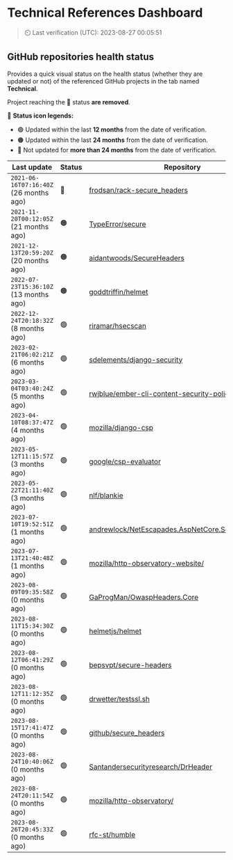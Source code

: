 
# Technical References Dashboard

> :timer_clock: Last verification (UTC): 2023-08-27 00:05:51

## GitHub repositories health status

Provides a quick visual status on the health status (whether they are updated or not) of the referenced GitHub projects in the tab named **Technical**.

Project reaching the :red_circle: status **are removed**.

:speech_balloon: **Status icon legends:**

* :green_circle: Updated within the last **12 months** from the date of verification.
* :orange_circle: Updated within the last **24 months** from the date of verification.
* :red_circle: Not updated for **more than 24 months** from the date of verification.

| Last update | Status | Repository |
| --- | --- | --- |
| `2021-06-16T07:16:40Z` (26 months ago) | :red_circle: | [frodsan/rack-secure_headers](https://github.com/frodsan/rack-secure_headers) |
| `2021-11-20T00:12:05Z` (21 months ago) | :orange_circle: | [TypeError/secure](https://github.com/TypeError/secure) |
| `2021-12-13T20:59:20Z` (20 months ago) | :orange_circle: | [aidantwoods/SecureHeaders](https://github.com/aidantwoods/SecureHeaders) |
| `2022-07-23T15:36:10Z` (13 months ago) | :orange_circle: | [goddtriffin/helmet](https://github.com/goddtriffin/helmet) |
| `2022-12-24T20:18:32Z` (8 months ago) | :green_circle: | [riramar/hsecscan](https://github.com/riramar/hsecscan) |
| `2023-02-21T06:02:21Z` (6 months ago) | :green_circle: | [sdelements/django-security](https://github.com/sdelements/django-security) |
| `2023-03-04T03:40:24Z` (5 months ago) | :green_circle: | [rwjblue/ember-cli-content-security-policy/](https://github.com/rwjblue/ember-cli-content-security-policy/) |
| `2023-04-10T08:37:47Z` (4 months ago) | :green_circle: | [mozilla/django-csp](https://github.com/mozilla/django-csp) |
| `2023-05-12T11:15:57Z` (3 months ago) | :green_circle: | [google/csp-evaluator](https://github.com/google/csp-evaluator) |
| `2023-05-22T21:11:40Z` (3 months ago) | :green_circle: | [nlf/blankie](https://github.com/nlf/blankie) |
| `2023-07-10T19:52:51Z` (1 months ago) | :green_circle: | [andrewlock/NetEscapades.AspNetCore.SecurityHeaders](https://github.com/andrewlock/NetEscapades.AspNetCore.SecurityHeaders) |
| `2023-07-13T21:40:48Z` (1 months ago) | :green_circle: | [mozilla/http-observatory-website/](https://github.com/mozilla/http-observatory-website/) |
| `2023-08-09T09:35:58Z` (0 months ago) | :green_circle: | [GaProgMan/OwaspHeaders.Core](https://github.com/GaProgMan/OwaspHeaders.Core) |
| `2023-08-11T15:34:30Z` (0 months ago) | :green_circle: | [helmetjs/helmet](https://github.com/helmetjs/helmet) |
| `2023-08-12T06:41:29Z` (0 months ago) | :green_circle: | [bepsvpt/secure-headers](https://github.com/bepsvpt/secure-headers) |
| `2023-08-12T11:12:35Z` (0 months ago) | :green_circle: | [drwetter/testssl.sh](https://github.com/drwetter/testssl.sh) |
| `2023-08-15T17:41:47Z` (0 months ago) | :green_circle: | [github/secure_headers](https://github.com/github/secure_headers) |
| `2023-08-24T10:40:06Z` (0 months ago) | :green_circle: | [Santandersecurityresearch/DrHeader](https://github.com/Santandersecurityresearch/DrHeader) |
| `2023-08-24T20:11:54Z` (0 months ago) | :green_circle: | [mozilla/http-observatory/](https://github.com/mozilla/http-observatory/) |
| `2023-08-26T20:45:33Z` (0 months ago) | :green_circle: | [rfc-st/humble](https://github.com/rfc-st/humble) |

